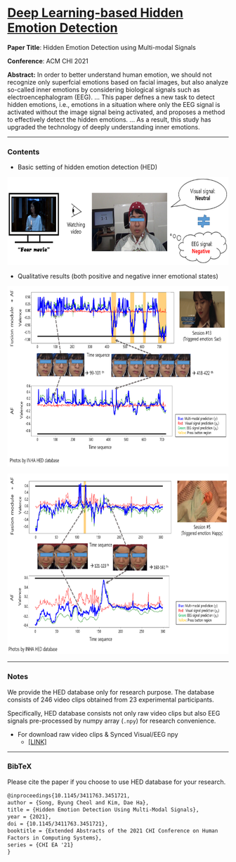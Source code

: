 <h1><u>Deep Learning-based Hidden Emotion Detection</u></h1>

<b>Paper Title</b>: Hidden Emotion Detection using Multi-modal Signals

<b>Conference</b>: ACM CHI 2021

<b>Abstract:</b> In order to better understand human emotion, we should not recognize only superfcial emotions based on facial images, but also analyze so-called inner emotions by considering biological signals such as electroencephalogram (EEG). ... This paper defnes a new task to detect hidden emotions, i.e., emotions in a situation where only the EEG signal is activated without the image signal being activated, and proposes a method to effectively detect the hidden emotions. ... As a result, this study has upgraded the technology of deeply understanding inner emotions.

---
### Contents

- Basic setting of hidden emotion detection (HED)
<p align="center">
<img src="https://github.com/kdhht2334/Hidden_Emotion_Detection_using_MM_Signals/blob/main/pics/hed_pic_01.png" height="200", width="2254"/>
</p>

- Qualitative results (both positive and negative inner emotional states)
<p align="center">
<img src="https://github.com/kdhht2334/Hidden_Emotion_Detection_using_MM_Signals/blob/main/pics/hed_pic_02.png" height="410", width="3000"/>
</p>
<p align="center">
<img src="https://github.com/kdhht2334/Hidden_Emotion_Detection_using_MM_Signals/blob/main/pics/hed_pic_03.png" height="410", width="3000"/>
</p>



---
### Notes

We provide the HED database only for research purpose. The database consists of 246 video clips obtained from 23 experimental participants.

Specifically, HED database consists not only raw video clips but also EEG signals pre-processed by numpy array (`.npy`) for research convenience.

- For download raw video clips & Synced Visual/EEG npy 
  - [[LINK]](https://1drv.ms/u/s!AsMhRBCpiZ4ShcYgcfhDCHUcvZgHkA?e=6UvaY3)

---
### BibTeX

Please cite the paper if you choose to use HED database for your research.

```
@inproceedings{10.1145/3411763.3451721,
author = {Song, Byung Cheol and Kim, Dae Ha},
title = {Hidden Emotion Detection Using Multi-Modal Signals},
year = {2021},
doi = {10.1145/3411763.3451721},
booktitle = {Extended Abstracts of the 2021 CHI Conference on Human Factors in Computing Systems},
series = {CHI EA '21}
}
```